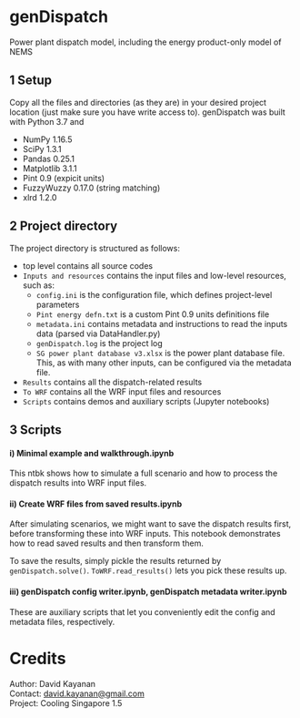 # genDispatch
Power plant dispatch model, including the energy product-only model of NEMS

## 1 Setup
Copy all the files and directories (as they are) in your desired project location (just make sure you have write access to). genDispatch was built with Python 3.7 and
- NumPy 1.16.5
- SciPy 1.3.1
- Pandas 0.25.1
- Matplotlib 3.1.1
- Pint 0.9 (expicit units)
- FuzzyWuzzy 0.17.0 (string matching)
- xlrd 1.2.0

## 2 Project directory
The project directory is structured as follows:
- top level contains all source codes
- `Inputs and resources` contains the input files and low-level resources, such as:
  - `config.ini` is the configuration file, which defines project-level parameters
  - `Pint energy defn.txt` is a custom Pint 0.9 units definitions file
  - `metadata.ini` contains metadata and instructions to read the inputs data (parsed via DataHandler.py)
  - `genDispatch.log` is the project log
  - `SG power plant database v3.xlsx` is the power plant database file. This, as with many other inputs, can be configured via the metadata file.
- `Results` contains all the dispatch-related results
- `To WRF` contains all the WRF input files and resources
- `Scripts` contains demos and auxiliary scripts (Jupyter notebooks)

## 3 Scripts

#### i) Minimal example and walkthrough.ipynb
This ntbk shows how to simulate a full scenario and how to process the dispatch results into WRF input files.

#### ii) Create WRF files from saved results.ipynb
After simulating scenarios, we might want to save the dispatch results first, before transforming these into WRF inputs. This notebook demonstrates how to read saved results and then transform them.

To save the results, simply pickle the results returned by `genDispatch.solve()`. `ToWRF.read_results()` lets you pick these results up.

#### iii) genDispatch config writer.ipynb, genDispatch metadata writer.ipynb
These are auxiliary scripts that let you conveniently edit the config and metadata files, respectively.


# Credits
Author: David Kayanan <br>
Contact: david.kayanan@gmail.com <br>
Project: Cooling Singapore 1.5 <br>


